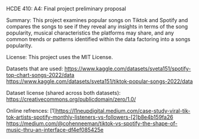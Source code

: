 HCDE 410: A4: Final project preliminary proposal 

Summary:
This project examines popular songs on Tiktok and Spotify and compares the songs to see if they reveal any insights in terms of the song popularity, musical characteristics the platforms may share, and any common trends or patterns identified within the data factoring into a songs popularity.

License: This project uses the MIT License.

Datasets that are used:
https://www.kaggle.com/datasets/sveta151/spotify-top-chart-songs-2022/data
https://www.kaggle.com/datasets/sveta151/tiktok-popular-songs-2022/data

Dataset license (shared across both datasets):
https://creativecommons.org/publicdomain/zero/1.0/

Online refrences:
[1]https://l1neupdigital.medium.com/case-study-viral-tik-tok-artists-spotify-monthly-listeners-vs-followers-[2]b8e4b159fa26  
https://medium.com/@cohenneeman/tiktok-vs-spotify-the-shape-of-music-thru-an-interface-df4ef085425e